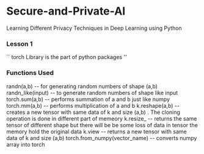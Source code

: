 # Secure-and-Private-AI
Learning Different Privacy Techniques in Deep Learning using Python

### Lesson 1

`` torch Library is the part of python packages ''

### Functions Used  

randn(a,b)  -- for generating random numbers of shape (a,b)
randn_like(input) -- to generate random numbers of shape like input
torch.sum(a,b) -- performs summation of a  and b just like numpy
torch.mm(a,b) -- performs multiplication of a and b 
k.reshape(a,b) -- creates a new tensor with same data of k and size (a,b) . The cloning operation is done in different part of memeory 
k.resize_ -- returns the same tensor of different shape but there will be be some loss of data in tensor the memory hold the original data
k.view -- returns a new tensor with same data of k and size (a,b)
torch.from_numpy(vector_name) -- converts numpy array into torch

